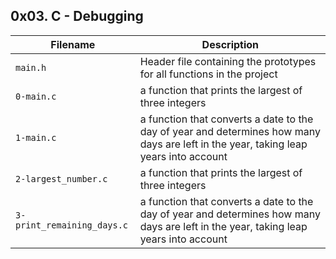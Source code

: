 ## 0x03. C - Debugging

| Filename | Description |
| -------- | ----------- |
| `main.h` | Header file containing the prototypes for all functions in the project |
| `0-main.c` | a function that prints the largest of three integers |
| `1-main.c` | a function that converts a date to the day of year and determines how many days are left in the year, taking leap years into account |
| `2-largest_number.c` | a function that prints the largest of three integers |
| `3-print_remaining_days.c` | a function that converts a date to the day of year and determines how many days are left in the year, taking leap years into account |
